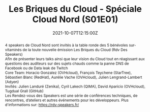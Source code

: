 ---
title: Les Briques du Cloud - Spéciale Cloud Nord (S01E01)

event: Cloud Nord 2021
event_url: https://www.cloudnord.fr/programme2021

location: Online

summary: Table ronde - Les Rendez-vous des Speakers
abstract: "4 speakers de Cloud Nord sont invités à la table ronde des 5 bénévoles sur-vitaminés
de la toute nouvelle émission Les Briques du Cloud (Rdv Des Speakers)


Afin de présenter leurs talks ainsi que leur vision du Cloud tout en réagissant
aux questions des auditeurs sur des sujets chauds comme la panne DNS de Facebook ou de Data leak de Twitch


Core Team: Horacio Gonzalez (OVHcloud), François Teychene (StarTree), Sébastien Blanc (RedHat), Aurélie Vache (OVHcloud), Julien Lengrand-Lambert‏ (Adyen)


Invités: Julien Landuré (Zenika), Cyril Lakech (QIMA), David Aparicio (OVHcloud), Tugdual Grall (GitHub)


Les Rendez-vous des Speakers est une série de conférences techniques, de rencontres, d’ateliers et autres événements pour les développeurs. Plus d'informations sur: https://rdv-speakers.fr/"

date: "2021-10-07T12:15:00Z"
date_end: "2021-10-07T13:15:00Z"
all_day: false

publishDate: "2021-10-06T12:00:00Z"

authors: [David Aparicio]
tags: [Cloud]

featured: false

image:
  caption: 'Image credit: [**Cloud Nord 2021**](https://www.cloudnord.fr/programme2021)'
  focal_point: Right

links: 
- icon: youtube
  icon_pack: fab
  name: Youtube
  url: https://youtu.be/DkY1BA6M93g
- icon: twitch
  icon_pack: fab
  name: Twitch
  url: https://www.twitch.tv/videos/1169837703
- icon: twitter
  icon_pack: fab
  name: Twitter
  url: https://twitter.com/dadideo/status/1446073878304935940 
url_code: ""
url_pdf: ""
url_slides: ""
url_video: "https://youtu.be/DkY1BA6M93g"

slides: ""
projects: []
---